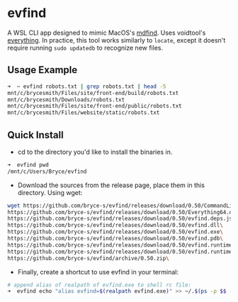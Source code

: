 # evfind

A WSL CLI app designed to mimic MacOS's [mdfind](https://ss64.com/osx/mdfind.html). Uses voidtool's [everything](https://www.voidtools.com/). In practice, this tool works similarly to `locate`, except it doesn't require running `sudo updatedb` to recognize new files.


## Usage Example
```zsh
➜  ~ evfind robots.txt | grep robots.txt | head -5
mnt/c/brycesmith/Files/site/front-end/build/robots.txt
mnt/c/brycesmith/Downloads/robots.txt
mnt/c/brycesmith/Files/site/front-end/public/robots.txt
mnt/c/brycesmith/Files/website/static/robots.txt
```

## Quick Install

- cd to the directory you'd like to install the binaries in.
```zsh
➜  evfind pwd
/mnt/c/Users/Bryce/evfind
```

- Download the sources from the release page, place them in this directory. Using wget:
```zsh
wget https://github.com/bryce-s/evfind/releases/download/0.50/CommandLine.dll\
https://github.com/bryce-s/evfind/releases/download/0.50/Everything64.dll\
https://github.com/bryce-s/evfind/releases/download/0.50/evfind.deps.json\
https://github.com/bryce-s/evfind/releases/download/0.50/evfind.dll\
https://github.com/bryce-s/evfind/releases/download/0.50/evfind.exe\
https://github.com/bryce-s/evfind/releases/download/0.50/evfind.pdb\
https://github.com/bryce-s/evfind/releases/download/0.50/evfind.runtimeconfig.dev.json\
https://github.com/bryce-s/evfind/releases/download/0.50/evfind.runtimeconfig.json\
https://github.com/bryce-s/evfind/archive/0.50.zip\
```
- Finally, create a shortcut to use evfind in your terminal:
 ```zsh
 # append alias of realpath of evfind.exe to shell rc file:
 ➜  evfind echo "alias evfind=$(realpath evfind.exe)" >> ~/.$(ps -p $$ -oargs=)rc
 ```

